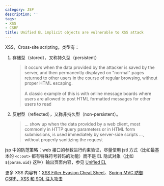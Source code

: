 ```yaml
---
category: JSP
description: ''
tags:
- XSS
- CSRF
title: Unified EL implicit objects are vulnerable to XSS attack
---
```


XSS，Cross-site scripting，类型有：

1. 存储型（stored），又称持久型（persistent）

	> it occurs when the data provided by the attacker is saved by the server, and then permanently displayed on "normal" pages returned to other users in the course of regular browsing, without proper HTML escaping.  
	> <br/>
	> A classic example of this is with online message boards where users are allowed to post HTML formatted messages for other users to read

2. 反射型（reflected），又称非持久型（non-persistent）。
	
	> ... show up when the data provided by a web client, most commonly in HTTP query parameters or in HTML form submissions, is used immediately by server-side scripts ..., without properly sanitizing the request

jsp 中的防范策略：web 接口的参数进行约束验证，尽量使用 jstl 方式（比如最基本的 `<c:out>` 都有特殊符号转码的功能）而不是 EL 隐式对象（比如 `${param.uid}` 这种）输出页面内容，参见 [Unified EL](https://www.owasp.org/index.php/JSP_JSTL#Unified_EL)

更多 XSS 内容有：[XSS Filter Evasion Cheat Sheet](https://www.owasp.org/index.php/XSS_Filter_Evasion_Cheat_Sheet)、[Spring MVC 防御 CSRF、XSS 和 SQL 注入攻击](http://www.cnblogs.com/Mainz/archive/2012/11/01/2749874.html)